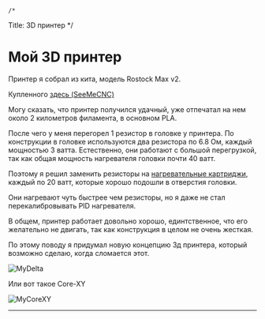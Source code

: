 	/*
Title: 3D принтер
*/

Мой 3D принтер
==============

Принтер я собрал из кита, модель Rostock Max v2.

Купленного [здесь (SeeMeCNC)](http://www.seemecnc.com/collections/3d-printers/products/rostock-max-complete-kit)

Могу сказать, что принтер получился удачный, уже отпечатал на нем около 2 километров
филамента, в основном PLA.

После чего у меня перегорел 1 резистор в головке у принтера.
По конструкции в головке используются два резистора по 6.8 Ом, каждый мощностью
3 ватта. Естественно, они работают с большой перегрузкой, так как общая
мощность нагревателя головки почти 40 ватт.

Поэтому я решил заменить резисторы на [нагревательные картриджи](http://www.ebay.com/itm/400975644308),
каждый по 20 ватт, которые хорошо подошли в отверстия головки.

Они нагревают чуть быстрее чем резисторы, но я даже не стал перекалибровывать PID 
нагревателя.

В общем, принтер работает довольно хорошо, единтственное, что его желательно не двигать, так как конструкция в целом не очень жесткая.

По этому поводу я придумал новую концепцию 3д принтера, который возможно сделаю,
когда сломается этот.

![MyDelta](http://ic.pics.livejournal.com/maholet/24765393/26488/26488_600.png)

Или вот такое Core-XY

![MyCoreXY](http://ic.pics.livejournal.com/maholet/24765393/26846/26846_600.png)

- - -



